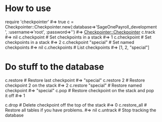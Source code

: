 
How to use
==

require 'checkpointer'
#=> true
c = Checkpointer::Checkpointer.new(:database=>'SageOnePayroll_development', :username=>'root', :password=>'')
#=> <Checkpointer::Checkpointer>
c.track
#=> nil
c.checkpoint 			# Set checkpoints in a stack
#=> 1
c.checkpoint 			# Set checkpoints in a stack
#=> 2
c.checkpoint "special" 	# Set named checkpoints
#=> nil
c.checkpoints 			# List checkpoints
#=> [1, 2, "special"]

# Do stuff to the database

c.restore 				# Restore last checkpoint
#=> "special"
c.restore 2				# Restore checkpoint 2 on the stack
#=> 2
c.restore "special"		# Restore named checkpoint
#=> "special"
c.pop 					# Restore checkpoint on the stack and pop it off
#=> 1

c.drop 					# Delete checkpoint off the top of the stack
#=> 0
c.restore_all 			# Restore all tables if you have problems.
#=> nil
c.untrack 				# Stop tracking the database
